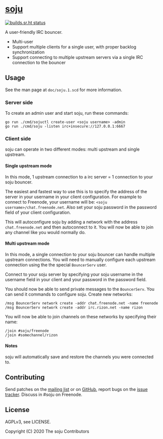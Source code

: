 # [soju]

[![builds.sr.ht status](https://builds.sr.ht/~emersion/soju/.build.yml.svg)](https://builds.sr.ht/~emersion/soju/.build.yml?)

A user-friendly IRC bouncer.

- Multi-user
- Support multiple clients for a single user, with proper backlog
  synchronization
- Support connecting to multiple upstream servers via a single IRC connection
  to the bouncer

## Usage

See the man page at `doc/soju.1.scd` for more information.

### Server side

To create an admin user and start soju, run these commands:

    go run ./cmd/sojuctl create-user <soju username> -admin
    go run ./cmd/soju -listen irc+insecure://127.0.0.1:6667

### Client side

soju can operate in two different modes: multi upstream and single upstream.

#### Single upstream mode

In this mode, 1 upstream connection to a irc server = 1 connection to your soju
bouncer.

The easiest and fastest way to use this is to specify the address of the server
in your username in your client configuration. For example to connect to
Freenode, your username will be: `<soju username>/chat.freenode.net`. Also set
your soju password in the password field of your client configuration.

This will autoconfigure soju by adding a network with the address
`chat.freenode.net` and then autoconnect to it. You will now be able to join
any channel like you would normally do.

#### Multi upstream mode

In this mode, a single connection to your soju bouncer can handle multiple
upstream connections. You will need to manually configure each upstream
connection using the the special `BouncerServ` user.

Connect to your soju server by specifying your soju username in the username
field in your client and your password in the password field.

You should now be able to send private messages to the `BouncerServ`. You can
send it commands to configure soju. Create new networks:

    /msg BouncerServ network create -addr chat.freenode.net -name freenode
    /msg BouncerServ network create -addr irc.rizon.net -name rizon

You will now be able to join channels on these networks by specifying their
name:

    /join #soju/freenode
    /join #somechannel/rizon

#### Notes

soju will automatically save and restore the channels you were connected to.

## Contributing

Send patches on the [mailing list] or on [GitHub], report bugs on the
[issue tracker]. Discuss in #soju on Freenode.

## License

AGPLv3, see LICENSE.

Copyright (C) 2020 The soju Contributors

[soju]: https://soju.im
[mailing list]: https://lists.sr.ht/~emersion/public-inbox
[GitHub]: https://github.com/emersion/soju
[issue tracker]: https://todo.sr.ht/~emersion/soju
